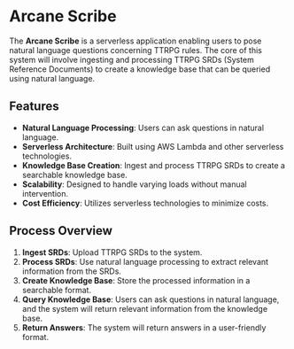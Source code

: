# Arcane Scribe

The **Arcane Scribe** is a serverless application enabling users to pose natural language questions concerning TTRPG rules. The core of this system will involve ingesting and processing TTRPG SRDs (System Reference Documents) to create a knowledge base that can be queried using natural language.

## Features

- **Natural Language Processing**: Users can ask questions in natural language.
- **Serverless Architecture**: Built using AWS Lambda and other serverless technologies.
- **Knowledge Base Creation**: Ingest and process TTRPG SRDs to create a searchable knowledge base.
- **Scalability**: Designed to handle varying loads without manual intervention.
- **Cost Efficiency**: Utilizes serverless technologies to minimize costs.

## Process Overview

1. **Ingest SRDs**: Upload TTRPG SRDs to the system.
2. **Process SRDs**: Use natural language processing to extract relevant information from the SRDs.
3. **Create Knowledge Base**: Store the processed information in a searchable format.
4. **Query Knowledge Base**: Users can ask questions in natural language, and the system will return relevant information from the knowledge base.
5. **Return Answers**: The system will return answers in a user-friendly format.
